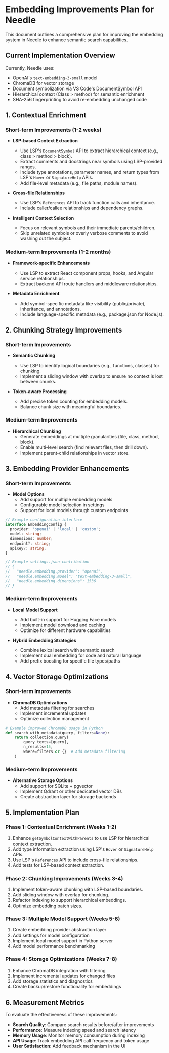 # Embedding Improvements Plan for Needle

This document outlines a comprehensive plan for improving the embedding system in Needle to enhance semantic search capabilities.

## Current Implementation Overview

Currently, Needle uses:
- OpenAI's `text-embedding-3-small` model
- ChromaDB for vector storage
- Document symbolization via VS Code's DocumentSymbol API
- Hierarchical context (Class > method) for semantic enrichment
- SHA-256 fingerprinting to avoid re-embedding unchanged code

## 1. Contextual Enrichment

### Short-term Improvements (1-2 weeks)

- **LSP-based Context Extraction**
  - Use LSP's `DocumentSymbol` API to extract hierarchical context (e.g., class > method > block).
  - Extract comments and docstrings near symbols using LSP-provided ranges.
  - Include type annotations, parameter names, and return types from LSP's `Hover` or `SignatureHelp` APIs.
  - Add file-level metadata (e.g., file paths, module names).

- **Cross-file Relationships**
  - Use LSP's `References` API to track function calls and inheritance.
  - Include caller/callee relationships and dependency graphs.

- **Intelligent Context Selection**
  - Focus on relevant symbols and their immediate parents/children.
  - Skip unrelated symbols or overly verbose comments to avoid washing out the subject.

### Medium-term Improvements (1-2 months)

- **Framework-specific Enhancements**
  - Use LSP to extract React component props, hooks, and Angular service relationships.
  - Extract backend API route handlers and middleware relationships.

- **Metadata Enrichment**
  - Add symbol-specific metadata like visibility (public/private), inheritance, and annotations.
  - Include language-specific metadata (e.g., package.json for Node.js).

## 2. Chunking Strategy Improvements

### Short-term Improvements

- **Semantic Chunking**
  - Use LSP to identify logical boundaries (e.g., functions, classes) for chunking.
  - Implement a sliding window with overlap to ensure no context is lost between chunks.

- **Token-aware Processing**
  - Add precise token counting for embedding models.
  - Balance chunk size with meaningful boundaries.

### Medium-term Improvements

- **Hierarchical Chunking**
  - Generate embeddings at multiple granularities (file, class, method, block).
  - Enable multi-level search (find relevant files, then drill down).
  - Implement parent-child relationships in vector store.

## 3. Embedding Provider Enhancements

### Short-term Improvements

- **Model Options**
  - Add support for multiple embedding models
  - Configurable model selection in settings
  - Support for local models through custom endpoints

```typescript
// Example configuration interface
interface EmbeddingConfig {
  provider: 'openai' | 'local' | 'custom';
  model: string;
  dimensions: number;
  endpoint?: string;
  apiKey?: string;
}

// Example settings.json contribution
// {
//   "needle.embedding.provider": "openai",
//   "needle.embedding.model": "text-embedding-3-small",
//   "needle.embedding.dimensions": 1536
// }
```

### Medium-term Improvements

- **Local Model Support**
  - Add built-in support for Hugging Face models
  - Implement model download and caching
  - Optimize for different hardware capabilities

- **Hybrid Embedding Strategies**
  - Combine lexical search with semantic search
  - Implement dual embedding for code and natural language
  - Add prefix boosting for specific file types/paths

## 4. Vector Storage Optimizations

### Short-term Improvements

- **ChromaDB Optimizations**
  - Add metadata filtering for searches
  - Implement incremental updates
  - Optimize collection management

```python
# Example improved ChromaDB usage in Python
def search_with_metadata(query, filters=None):
    return collection.query(
        query_texts=[query],
        n_results=15,
        where=filters or {}  # Add metadata filtering
    )
```

### Medium-term Improvements

- **Alternative Storage Options**
  - Add support for SQLite + pgvector
  - Implement Qdrant or other dedicated vector DBs
  - Create abstraction layer for storage backends

## 5. Implementation Plan

### Phase 1: Contextual Enrichment (Weeks 1-2)

1. Enhance `getSymbolContextWithParents` to use LSP for hierarchical context extraction.
2. Add type information extraction using LSP's `Hover` or `SignatureHelp` APIs.
3. Use LSP's `References` API to include cross-file relationships.
4. Add tests for LSP-based context extraction.

### Phase 2: Chunking Improvements (Weeks 3-4)

1. Implement token-aware chunking with LSP-based boundaries.
2. Add sliding window with overlap for chunking.
3. Refactor indexing to support hierarchical embeddings.
4. Optimize embedding batch sizes.

### Phase 3: Multiple Model Support (Weeks 5-6)

1. Create embedding provider abstraction layer
2. Add settings for model configuration
3. Implement local model support in Python server
4. Add model performance benchmarking

### Phase 4: Storage Optimizations (Weeks 7-8)

1. Enhance ChromaDB integration with filtering
2. Implement incremental updates for changed files
3. Add storage statistics and diagnostics
4. Create backup/restore functionality for embeddings

## 6. Measurement Metrics

To evaluate the effectiveness of these improvements:

- **Search Quality**: Compare search results before/after improvements
- **Performance**: Measure indexing speed and search latency
- **Memory Usage**: Monitor memory consumption during indexing
- **API Usage**: Track embedding API call frequency and token usage
- **User Satisfaction**: Add feedback mechanism in the UI